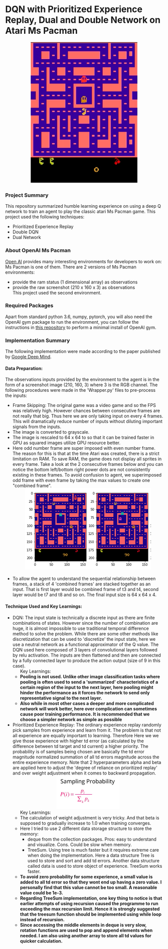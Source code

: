 
# DQN with Prioritized Experience Replay, Dual and Double Network on Atari Ms Pacman

<p align="center"><a href="https://gym.openai.com/envs/MsPacman-v0/">
 <img width="342" height="450" src="https://github.com/chihoxtra/dqn_ms_pacman/blob/master/mspacman.png"></a>
</p>

### Project Summary

This repository summarized humble learning experience on using a deep Q network to train an agent to play the classic atari Ms Pacman game. This project used the following techniques:
* Prioritized Experience Replay
* Double DQN
* Dual Network

### About OpenAI Ms Pacman

[Open AI](https://gym.openai.com/envs/#classic_control) provides many interesting environments for
developers to work on: Ms Pacman is one of them. There are 2 versions of Ms Pacman environments:
* provide the ram status (1 dimensional array) as observations
* provide the raw screenshot (210 x 160 x 3) as observations <br>
This project used the second environment.

### Required Packages

Apart from standard python 3.6, numpy, pytorch, you will also need the OpenAI gym package to run the environment, you can follow the instructions in [this repository](https://github.com/openai/gym) to perform a minimal install of OpenAI gym.

### Implementation Summary
The following implementation were made according to the paper published by [Google Deep Mind](https://storage.googleapis.com/deepmind-media/dqn/DQNNaturePaper.pdf).

#### Data Preparation:
The observations inputs provided by the environment to the agent is in the form of
a screenshot image (210, 160, 3) where 3 is the RGB channel. The following procedures were made
in the 'Wrapper.py' files to pre-process the inputs:
<ul>
<li>Frame Skipping: The original game was a video game and so the FPS was relatively high. However chances between consecutive frames are not really that big. Thus here we are only taking input on every 4 frames. This will dramatically reduce number of inputs without diluting important signals from the inputs.
<li>The image is converted to grayscale.
<li>The image is rescaled to 64 x 64 to so that it can be trained faster in GPU as squared images utilize GPU resource better.
<li>Here odd number frame are super imposed with even number frame. The reason for this is that
at the time Atari was created, there is a strict limitation on RAM. To save RAM, the game
does not display all sprites in every frame. Take a look at the 2 consecutive frames below and you
can notice the bottom left/bottom right power dots are not consistently existing in these frames. To
avoid confusion to agent, we superimposed odd frame with even frame by taking the max values to create one "combined frame".
<div align="center"><img width="402" height="258" src="https://github.com/chihoxtra/dqn_ms_pacman/blob/master/oddevenframes.png"></img></div><br>
<li>To allow the agent to understand the sequential relationship between frames, a stack of 4
'combined frames' are stacked together as an input. That is first layer would be combined frame
of t3 and t4, second layer would be t7 and t8 and so on. The final input size is 64 x 64 x 4.
</ul>

#### Technique Used and Key Learnings:
<ul>
<li>DQN: The input state is technically a discrete input as there are finite combinations of states.
However since the number of combination are huge, it is almost impossible to use traditional
temporal difference method to solve the problem. While there are some other methods like discretization
that can be used to 'discretize' the input state, here we use a neutral network as a functional approximator of the Q value. The DQN used here composed of 3 layers of convolutional layers followed by relu activation. The inputs are then flattened and then are connected by a fully connected layer to produce the action output (size of 9 in this case). <br>
<ul>Key Learnings:
<li><B>Pooling is not used. Unlike other image classification tasks where pooling is often used to send a 'summarized' characteristics of a certain region of the input to the next layer, here pooling might hinder the performance as it forces the network to send only representative signal to the next layer. </B>
<li><B>Also while in most other cases a deeper and more complicated network will work better, here over complication can sometimes cause poor training performance. It is recommended that we choose a simpler network as simple as possible</B>
</ul>
<li>Prioritized Experience Replay: The ordinary experience replay randomly pick samples from experience and learn from it. The problem is that not all experience are equally important to learning. Therefore Here we we give those experience with higher td error (as calculated by the difference between td target and td current) a higher priority. The probability is of samples being chosen are basically the td error magnitude normalized summation of all td errors magnitude across the entire experience memory. Note that 2 hyperparameters alpha and beta are applied here to adjust the 'degree of reliance on prioritized replay' and over weight adjustment when it comes to backward propagation.
<div align="center">
 <img width="201" height="105" src="https://github.com/chihoxtra/dqn_ms_pacman/blob/master/per.png"></div>
<ul>Key Learnings:
<li>The calculation of weight adjustment is very tricky. And that beta is supposed to gradually increase to 1.0 when training converges.
<li>Here I tried to use 2 different data storage structure to store the memory:
<ul>
<li>deque from the collection packages. Pros: easy to understand and visualize. Cons. Could be slow when memory.
<li>TreeSum. Using tree is much faster but it requires extreme care when doing the implementation. Here a data structure Tree is used to store and sort and add td errors. Another data structure called data is used to store object of experience. TreeSum works faster.
</ul>
<li><B>To avoid zero probability for some experience, a small value is added to all td error so that they wont end up having a zero value. I personally find that this value cannot be too small. A reasonable value could be 1e-3. </B>
<li><b>Regarding TreeSum implementation, one key thing to notice is that earlier attempts of using recursion caused the programme to run exceeding the max recursion limit. Hence it is strongly suggested that the treesum function should be implemented using while loop instead of recursion.</b>
<li><b>Since accessing the middle elements in deque is very slow, rotation functions are used to pop and append elements when needed. I am also using another array to store all td values for quicker calculation.</b>
</ul>

</ul>
